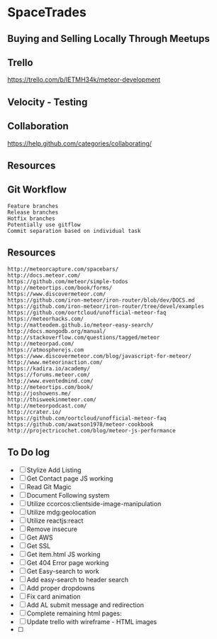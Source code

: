 # SpaceTrades
## Buying and Selling Locally Through Meetups

## Trello

https://trello.com/b/IETMH34k/meteor-development

## Velocity - Testing

## Collaboration

https://help.github.com/categories/collaborating/

## Resources

## Git Workflow

    Feature branches
    Release branches
    Hotfix branches
    Potentially use gitflow
    Commit separation based on individual task
    
## Resources

	http://meteorcapture.com/spacebars/
	http://docs.meteor.com/
	https://github.com/meteor/simple-todos
	http://meteortips.com/book/forms/
	https://www.discovermeteor.com/
	https://github.com/iron-meteor/iron-router/blob/dev/DOCS.md
	https://github.com/iron-meteor/iron-router/tree/devel/examples
	https://github.com/oortcloud/unofficial-meteor-faq
	https://meteorhacks.com/
	http://matteodem.github.io/meteor-easy-search/
	http://docs.mongodb.org/manual/
	http://stackoverflow.com/questions/tagged/meteor
	http://meteorpad.com/
	https://atmospherejs.com
	https://www.discovermeteor.com/blog/javascript-for-meteor/
	http://www.meteorinaction.com/
	https://kadira.io/academy/
	https://forums.meteor.com/
	http://www.eventedmind.com/
	http://meteortips.com/book/
	http://joshowens.me/
	http://thisweekinmeteor.com/
	http://meteorpodcast.com/
	http://crater.io/
	https://github.com/oortcloud/unofficial-meteor-faq
	https://github.com/awatson1978/meteor-cookbook
	http://projectricochet.com/blog/meteor-js-performance

## To Do log

- [ ] Stylize Add Listing
- [ ] Get Contact page JS working
- [ ] Read Git Magic
- [ ] Document Following system
- [ ] Utilize ccorcos:clientside-image-manipulation
- [ ] Utilize mdg:geolocation
- [ ] Utilize reactjs:react 
- [ ] Remove insecure
- [ ] Get AWS
- [ ] Get SSL
- [ ] Get item.html JS working
- [ ] Get 404 Error page working
- [ ] Get Easy-search to work
- [ ] Add easy-search to header search
- [ ] Add proper dropdowns
- [ ] Fix card animation
- [ ] Add AL submit message and redirection
- [ ] Complete remaining html pages:
- [ ] Update trello with wireframe - HTML images
- [ ] 

